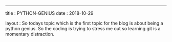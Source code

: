 ---
title : PYTHON-GENIUS
date : 2018-10-29


layout : So todays topic which is the first topic for the blog is about being a python genius.  So the coding is trying to stress me out so learning git is a momentary distraction.
